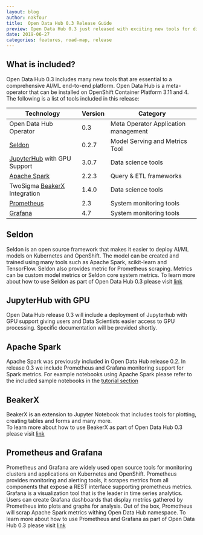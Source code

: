 ```yaml
---
layout: blog
author: nakfour
title:  Open Data Hub 0.3 Release Guide
preview: Open Data Hub 0.3 just released with exciting new tools for different AI/ML platform phases. We added monitoring, model serving and GPU processing tools.  
date: 2019-06-27
categories: features, road-map, release
---
```



What is included?
------
Open Data Hub 0.3 includes many new tools that are essential to a comprehensive AI/ML end-to-end platform. Open Data Hub is a meta-operator that can be installed on OpenShift Container Platform 3.11 and 4. The following is a list of tools included in this release:

| Technology | Version | Category |
|--|--|--|
| Open Data Hub Operator | 0.3 | Meta Operator Application management |
| [Seldon](https://seldon.io) | 0.2.7 | Model Serving and Metrics Tool |
| [JupyterHub](https://jupyter.org/hub) with GPU Support | 3.0.7 | Data science tools |
| [Apache Spark](http://spark.apache.org/) | 2.2.3 | Query & ETL frameworks |
| TwoSigma [BeakerX](http://beakerx.com/) Integration | 1.4.0 |  Data science tools |
| [Prometheus](https://prometheus.io/) | 2.3 | System monitoring tools |
| [Grafana](https://grafana.com/) | 4.7 |  System monitoring tools |


Seldon
------
Seldon is an open source framework that makes it easier to deploy AI/ML models on Kubernetes and OpenShift. The model can be created and trained using many tools such as Apache Spark, scikit-learn and TensorFlow. Seldon also provides metric for Prometheus scraping. Metrics can be custom model metrics or Seldon core system metrics. 
To learn more about how to use Seldon as part of Open Data Hub 0.3 please visit [link](https://gitlab.com/opendatahub/opendatahub-operator/blob/master/docs/deploying-seldon.adoc)

JupyterHub with GPU
------
Open Data Hub release 0.3 will include a deployment of Jupyterhub with GPU support giving  users and Data Scientists  easier access to GPU processing.  Specific documentation will be provided shortly.

Apache Spark
------
Apache Spark was previously included in Open Data Hub release 0.2. In release 0.3 we include Prometheus and Grafana monitoring support for Spark metrics. For example notebooks using Apache Spark please refer to the included sample notebooks in the [tutorial section](https://gitlab.com/opendatahub/opendatahub-operator/blob/master/docs/deploying-seldon.adoc)

BeakerX
------
BeakerX is an extension to Jupyter Notebook that includes tools for plotting, creating tables and forms and many more.  
To learn more about how to use BeakerX as part of Open Data Hub 0.3 please visit [link](https://gitlab.com/opendatahub/opendatahub-operator/blob/master/docs/deploying-seldon.adoc)

Prometheus and Grafana
------
Prometheus and Grafana are widely used open source tools for monitoring clusters and applications on Kubernetes and OpenShift. 
Prometheus provides monitoring and alerting tools, it scrapes metrics from all components that expose a REST interface supporting prometheus metrics. Grafana is a visualization tool that is the leader in time series analytics. Users can create Grafana dashboards that display metrics gathered by Prometheus into plots and graphs for analysis. Out of the box, Promotheus will scrap Apache Spark metrics withing Open Data Hub namespace.
To learn more about how to use Prometheus and Grafana as part of Open Data Hub 0.3 please visit
[link](https://gitlab.com/opendatahub/opendatahub-operator/blob/master/docs/deploying-monitoring.adoc)


